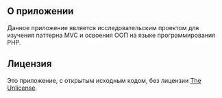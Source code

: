 ## О приложении
Данное приложение является исследовательским проектом для изучения паттерна MVC и освоения ООП на языке программирования PHP.

## Лицензия
Это приложение, с открытым исходным кодом, без лицензии [The Unlicense](https://ru.wikipedia.org/wiki/Unlicense).